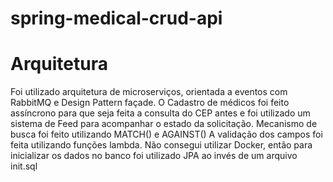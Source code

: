 # spring-medical-crud-api

# Arquitetura
Foi utilizado arquitetura de microserviços, orientada a eventos com RabbitMQ e Design Pattern façade.
O Cadastro de médicos foi feito assíncrono para que seja feita a consulta do CEP antes e foi utilizado um sistema de Feed para acompanhar o estado da solicitação.
Mecanismo de busca foi feito utilizando MATCH() e AGAINST()
A validação dos campos foi feita utilizando funções lambda.
Não consegui utilizar Docker, então para inicializar os dados no banco foi utilizado JPA ao invés de um arquivo init.sql

